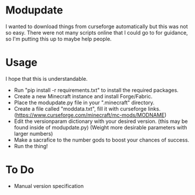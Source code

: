# Modupdate
I wanted to download things from curseforge automatically but this was not so easy.
There were not many scripts online that I could go to for guidance, so I'm putting this up to maybe help people.

# Usage
I hope that this is understandable.
- Run "pip install -r requirements.txt" to install the required packages.
- Create a new Minecraft instance and install Forge/Fabric.
- Place the modupdate.py file in your ".minecraft" directory.
- Create a file called "moddata.txt", fill it with curseforge links. (https://www.curseforge.com/minecraft/mc-mods/MODNAME)
- Edit the versionparam dictionary with your desired version. (this may be found inside of modupdate.py) (Weight more desirable parameters with larger numbers)
- Make a sacrafice to the number gods to boost your chances of success.
- Run the thing!

# To Do
- Manual version specification

